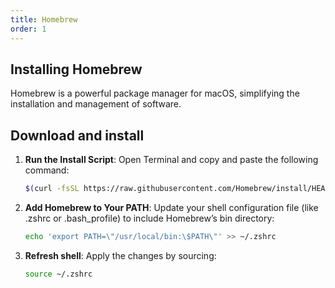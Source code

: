 ```yaml
---
title: Homebrew
order: 1
---
```


## Installing Homebrew

Homebrew is a powerful package manager for macOS, simplifying the installation and management of software.

## Download and install

1. **Run the Install Script**: Open Terminal and copy and paste the following command:

   ```bash
   $(curl -fsSL https://raw.githubusercontent.com/Homebrew/install/HEAD/install.sh)
   ```

2. **Add Homebrew to Your PATH**: Update your shell configuration file (like .zshrc or .bash_profile) to include Homebrew’s bin directory:

   ```bash
   echo 'export PATH=\"/usr/local/bin:\$PATH\"' >> ~/.zshrc
   ```

3. **Refresh shell**: Apply the changes by sourcing:

   ```bash
   source ~/.zshrc
   ```
